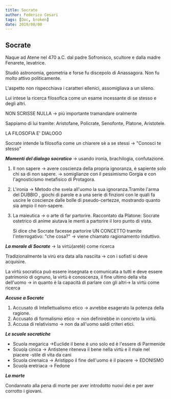 ```yaml
---
title: Socrate  
author: Federico Cesari
tags: [Doc, broken]
date: 2019/00/00
---
```


## Socrate

Naque ad Atene nel 470 a.C. dal padre Sofronisco, scultore e dalla madre Fenarete, levatrice.

Studiò astronomia, geometria e forse fu discepolo di Anassagora. Non fu molto attivo politicamente.

L'aspetto non rispecchiava i caratteri ellenici, assomigliava a un sileno.

Lui intese la ricerca filosofica come un esame incessante di se stesso e degli altri.

NON SCRISSE NULLA → più importante tramandare oralmente

Sappiamo di lui tramite: Aristofane, Policrate, Senofonte, Platone, Aristotele.

LA FILOSOFIA E' DIALOGO

Socrate intende la filosofia come un chiarere sè a se stessi → "Conosci te stesso"

_**Momenti del dialogo socratico**_ → usando ironia, brachilogia, confutazione.

1.  Il non sapere → avere coscienza della propria ignoranza, è sapiente solo chi sa di non sapere. → somiglianze con il pessimismo Gorgia e con l'agnosticismo metafisico di Protagora.
    
2.  L'ironia → Metodo che svela all'uomo la sua ignoranza.Tramite l'arma del DUBBIO , giochi di parole e a una serie di finzioni con le quali fa uscire le coscienze dalle bolle di pseudo-certezze, mostrando quanto sia ampio il non-sapere.
    
3.  La maieutica → o arte di far partorire. Raccontato da Platone: Socrate ostetrico di anime aiutava le menti a partorire il loro punto di vista.
    
    Si dice che Socrate facesse partorire UN CONCETTO tramite l'interrogativo: "che cosa?" → viene chiamato ragionamento induttivo.
    

_**La morale di Socrate**_ → la virtù(aretè) come ricerca

Tradizionalmente la virù era data alla nasciita → con i sofisti si deve acquisire.

La virtù socratica può essere insegnata e comunicata a tutti e deve essere patrimonio di ognuno, la virtù è conoscenza, il fine ultimo della vita dell'uomo → in quanto è la capacità di parlare con gli altri→ la virtù come ricerca

_**Accuse a Socrate**_

1.  Accusato di Intellettualismo etico → avrebbe esagerato la potenza della ragione.
2.  Accusato di formalismo etico → non definirebbe in concreto la virtù.
3.  Accusa di relativismo → non da all'uomo saldi criteri etici.

_**Le scuole socratiche**_

-   Scuola megarica →Euclide il bene è uno solo ed è l'essere di Parmenide
-   Scuola cinica → Antistene riteneva il bene nella virtù e il male nel piacere -stile di vita da cani
-   Scuola cirenaica → Aristippo il fine dell'uomo è il piacere → EDONISMO
-   Scuola eretriaca → Fedone

_**La morte**_

Condannato alla pena di morte per aver introdotto nuovi dei e per aver corrotto i giovani.